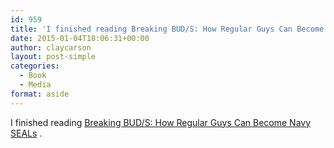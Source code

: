 ```yaml
---
id: 959
title: 'I finished reading Breaking BUD/S: How Regular Guys Can Become Navy SEALs'
date: 2015-01-04T18:06:31+00:00
author: claycarson
layout: post-simple
categories: 
  - Book
  - Media
format: aside
---
```

I finished reading [Breaking BUD/S: How Regular Guys Can Become Navy SEALs](http://amazon.com/exec/obidos/ASIN/B00AY59OS0/claycarson0c-20) .<!--more-->